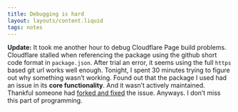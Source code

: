 ```yaml
---
title: Debugging is hard
layout: layouts/content.liquid
tags: notes
---
```

**Update:** It took me another hour to debug Cloudflare Page build problems. Cloudflare stalled when referencing the package using the github short code format in `package.json`. After trial an error, it seems using the full `https` based git url works well enough.
Tonight, I spent 30 minutes trying to figure out why something wasn’t working. Found out that the package I used had an issue in its **core functionality**. And it wasn’t actively maintained.
Thankful someone had [forked and fixed](https://github.com/sentience/eleventy-xml-plugin) the issue.
Anyways. I don’t miss this part of programming.
